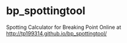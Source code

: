 bp_spottingtool
===============

Spotting Calculator for Breaking Point
Online at http://tp199314.github.io/bp_spottingtool/